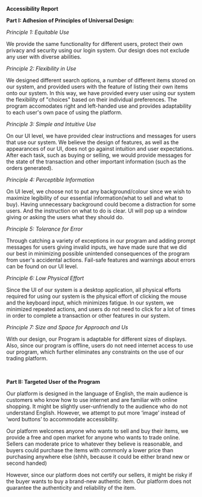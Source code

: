 **Accessibility Report**

**Part I: Adhesion of Principles of Universal Design:**

*Principle 1: Equitable Use*

We provide the same functionality for different users, protect their own privacy and security using our login system. 
Our design does not exclude any user with diverse abilities.

*Principle 2: Flexibility in Use*

We designed different search options, a number of different items stored on our system, and provided users with the 
feature of listing their own items onto our system. In this way, we have provided every user using our system the 
flexibility of "choices" based on their individual preferences. The program accomodates right and left-handed use and 
provides adaptability to each user's own pace of using the platform.

*Principle 3: Simple and Intuitive Use*

On our UI level, we have provided clear instructions and messages for users that use our system. We believe the design
of features, as well as the appearances of our UI, does not go against intuition and user expectations. After each task, 
such as buying or selling, we would provide messages for the state of the transaction and other important information
(such as the orders generated).


*Principle 4: Perceptible Information*

On UI level, we choose not to put any background/colour since we wish to maximize legibility of our essential 
information(what to sell and what to buy). Having unnecessary background could become a distraction for some users. And
the instruction on what to do is clear. UI will pop up a window giving or asking the users what they should do. 

*Principle 5: Tolerance for Error*

Through catching a variety of exceptions in our program and adding prompt messages for users giving invalid inputs, we 
have made sure that we did our best in minimizing possible unintended consequences of the program from user's accidental
actions. Fail-safe features and warnings about errors can be found on our UI level.


*Principle 6: Low Physical Effort*

Since the UI of our system is a desktop application, all physical efforts required for using our system is the physical 
effort of clicking the mouse and the keyboard input, which minimizes fatigue. In our system, we minimized repeated 
actions, and users do not need to click for a lot of 
times in order to complete a transaction or other features in our system.

*Principle 7: Size and Space for Approach and Us*

With our design, our Program is adaptable for different sizes of displays. Also, since our program is offline, users do
not need internet access to use our program, which further eliminates any constraints on the use of our trading platform.


<br />

**Part II: Targeted User of the Program**

Our platform is designed in the language of English, the main audience is customers who know how to use internet and
are familiar with online shopping. It might be slightly user-unfriendly to the audience who do not understand English. 
However, we attempt to put more ‘image’ instead of ‘word buttons’ to accommodate accessibility.

Our platform welcomes anyone who wants to sell and buy their items, we provide a free and open market for anyone 
who wants to trade online. Sellers can moderate price to whatever they believe is reasonable, and buyers could purchase
the items with commonly a lower price than purchasing anywhere else (shhh, because it could be either brand new or 
second handed)

However, since our platform does not certify our sellers, it might be risky if the buyer wants to buy a brand-new 
authentic item. Our platform does not guarantee the authenticity and reliability of the item.